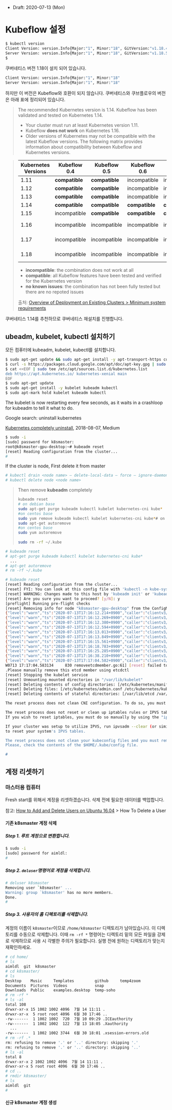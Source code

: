* Draft: 2020-07-13 (Mon)

# Kubeflow 설정 



```bash
$ kubectl version
Client Version: version.Info{Major:"1", Minor:"18", GitVersion:"v1.18.4", GitCommit:"c96aede7b5205121079932896c4ad89bb93260af", GitTreeState:"clean", BuildDate:"2020-06-17T11:41:22Z", GoVersion:"go1.13.9", Compiler:"gc", Platform:"linux/amd64"}
Server Version: version.Info{Major:"1", Minor:"18", GitVersion:"v1.18.5", GitCommit:"e6503f8d8f769ace2f338794c914a96fc335df0f", GitTreeState:"clean", BuildDate:"2020-06-26T03:39:24Z", GoVersion:"go1.13.9", Compiler:"gc", Platform:"linux/amd64"}
$
```

쿠버네티스 버전 1.18이 설치 되어 있습니다.

```bash
Client Version: version.Info{Major:"1", Minor:"18"
Server Version: version.Info{Major:"1", Minor:"18"
```

하지만 이 버전은 Kubeflow와 호환이 되지 않습니다. 쿠버네티스와 쿠브플로우의 버전은 아래 표에 정리되어 있습니다. 

> The recommended Kubernetes version is 1.14. Kubeflow has been validated and tested on Kubernetes 1.14.
>
> - Your cluster must run at least Kubernetes version 1.11.
> - Kubeflow **does not work** on Kubernetes 1.16.
> - Older versions of Kubernetes may not be compatible with the latest Kubeflow versions. The following matrix provides information about compatibility between Kubeflow and Kubernetes versions.

> | Kubernetes Versions | Kubeflow 0.4   | Kubeflow 0.5   | Kubeflow 0.6   | Kubeflow 0.7   | Kubeflow 1.0        |
> | ------------------- | -------------- | -------------- | -------------- | -------------- | ------------------- |
> | 1.11                | **compatible** | **compatible** | incompatible   | incompatible   | incompatible        |
> | 1.12                | **compatible** | **compatible** | incompatible   | incompatible   | incompatible        |
> | 1.13                | **compatible** | **compatible** | incompatible   | incompatible   | incompatible        |
> | 1.14                | **compatible** | **compatible** | **compatible** | **compatible** | **compatible**      |
> | 1.15                | incompatible   | **compatible** | **compatible** | **compatible** | **compatible**      |
> | 1.16                | incompatible   | incompatible   | incompatible   | incompatible   | **no known issues** |
> | 1.17                | incompatible   | incompatible   | incompatible   | incompatible   | **no known issues** |
> | 1.18                | incompatible   | incompatible   | incompatible   | incompatible   | **no known issues** |
>
> - **incompatible**: the combination does not work at all
> - **compatible**: all Kubeflow features have been tested and verified for the Kubernetes version
> - **no known issues**: the combination has not been fully tested but there are no repoted issues
>
> 출처: [ Overview of Deployment on Existing Clusters > Minimum system requirements](https://www.kubeflow.org/docs/started/k8s/overview/#minimum-system-requirements)

쿠버네티스 1.14를 추천하므로 쿠버네티스 재설치를 진행합니다.



## ubeadm, kubelet, kubectl 설치하기

모든 컴퓨터에 kubeadm, kubelet, kubectl를 설치합니다. 

```bash
$ sudo apt-get update && sudo apt-get install -y apt-transport-https curl
$ curl -s https://packages.cloud.google.com/apt/doc/apt-key.gpg | sudo apt-key add -
$ cat <<EOF | sudo tee /etc/apt/sources.list.d/kubernetes.list
deb https://apt.kubernetes.io/ kubernetes-xenial main
EOF
$ sudo apt-get update
$ sudo apt-get install -y kubelet kubeadm kubectl
$ sudo apt-mark hold kubelet kubeadm kubectl
```

The kubelet is now restarting every few seconds, as it waits in a crashloop for kubeadm to tell it what to do.



Google search: uninstall kubernetes

[Kubernetes completely uninstall](https://medium.com/@meysam1369/kubernetes-completely-uninstall-3f2a83dd985d), 2018-08-07, Medium

```bash
$ sudo -i
[sudo] password for k8smaster: 
root@k8smaster-gpu-desktop:~# kubeadm reset
[reset] Reading configuration from the cluster...
#
```

If the cluster is node, First delete it from master

```bash
# kubectl drain <node name> — delete-local-data — force — ignore-daemonsets
# kubectl delete node <node name>
```

> Then remove **kubeadm** completely
>
> ```bash
> kubeadm reset 
> # on debian base 
> sudo apt-get purge kubeadm kubectl kubelet kubernetes-cni kube* 
> #on centos base
> sudo yum remove kubeadm kubectl kubelet kubernetes-cni kube*# on debian base
> sudo apt-get autoremove
> #on centos base
> sudo yum autoremove
>  
> sudo rm -rf ~/.kube
> ```

```bash
# kubeadm reset
# apt-get purge kubeadm kubectl kubelet kubernetes-cni kube*
  ...
# apt-get autoremove
# rm -rf ~/.kube
```



```bash
# kubeadm reset
[reset] Reading configuration from the cluster...
[reset] FYI: You can look at this config file with 'kubectl -n kube-system get cm kubeadm-config -oyaml'
[reset] WARNING: Changes made to this host by 'kubeadm init' or 'kubeadm join' will be reverted.
[reset] Are you sure you want to proceed? [y/N]: y
[preflight] Running pre-flight checks
[reset] Removing info for node "k8smaster-gpu-desktop" from the ConfigMap "kubeadm-config" in the "kube-system" Namespace
{"level":"warn","ts":"2020-07-13T17:16:12.214+0900","caller":"clientv3/retry_interceptor.go:61","msg":"retrying of unary invoker failed","target":"endpoint://client-f2d8c4d4-b080-4b76-a4e4-67d56576d2ac/192.168.0.109:2379","attempt":0,"error":"rpc error: code = Unknown desc = etcdserver: re-configuration failed due to not enough started members"}
{"level":"warn","ts":"2020-07-13T17:16:12.269+0900","caller":"clientv3/retry_interceptor.go:61","msg":"retrying of unary invoker failed","target":"endpoint://client-f2d8c4d4-b080-4b76-a4e4-67d56576d2ac/192.168.0.109:2379","attempt":0,"error":"rpc error: code = Unknown desc = etcdserver: re-configuration failed due to not enough started members"}
{"level":"warn","ts":"2020-07-13T17:16:12.380+0900","caller":"clientv3/retry_interceptor.go:61","msg":"retrying of unary invoker failed","target":"endpoint://client-f2d8c4d4-b080-4b76-a4e4-67d56576d2ac/192.168.0.109:2379","attempt":0,"error":"rpc error: code = Unknown desc = etcdserver: re-configuration failed due to not enough started members"}
{"level":"warn","ts":"2020-07-13T17:16:12.594+0900","caller":"clientv3/retry_interceptor.go:61","msg":"retrying of unary invoker failed","target":"endpoint://client-f2d8c4d4-b080-4b76-a4e4-67d56576d2ac/192.168.0.109:2379","attempt":0,"error":"rpc error: code = Unknown desc = etcdserver: re-configuration failed due to not enough started members"}
{"level":"warn","ts":"2020-07-13T17:16:13.013+0900","caller":"clientv3/retry_interceptor.go:61","msg":"retrying of unary invoker failed","target":"endpoint://client-f2d8c4d4-b080-4b76-a4e4-67d56576d2ac/192.168.0.109:2379","attempt":0,"error":"rpc error: code = Unknown desc = etcdserver: re-configuration failed due to not enough started members"}
{"level":"warn","ts":"2020-07-13T17:16:13.849+0900","caller":"clientv3/retry_interceptor.go:61","msg":"retrying of unary invoker failed","target":"endpoint://client-f2d8c4d4-b080-4b76-a4e4-67d56576d2ac/192.168.0.109:2379","attempt":0,"error":"rpc error: code = Unknown desc = etcdserver: re-configuration failed due to not enough started members"}
{"level":"warn","ts":"2020-07-13T17:16:15.561+0900","caller":"clientv3/retry_interceptor.go:61","msg":"retrying of unary invoker failed","target":"endpoint://client-f2d8c4d4-b080-4b76-a4e4-67d56576d2ac/192.168.0.109:2379","attempt":0,"error":"rpc error: code = Unknown desc = etcdserver: re-configuration failed due to not enough started members"}
{"level":"warn","ts":"2020-07-13T17:16:18.783+0900","caller":"clientv3/retry_interceptor.go:61","msg":"retrying of unary invoker failed","target":"endpoint://client-f2d8c4d4-b080-4b76-a4e4-67d56576d2ac/192.168.0.109:2379","attempt":0,"error":"rpc error: code = Unknown desc = etcdserver: re-configuration failed due to not enough started members"}
{"level":"warn","ts":"2020-07-13T17:16:25.285+0900","caller":"clientv3/retry_interceptor.go:61","msg":"retrying of unary invoker failed","target":"endpoint://client-f2d8c4d4-b080-4b76-a4e4-67d56576d2ac/192.168.0.109:2379","attempt":0,"error":"rpc error: code = Unknown desc = etcdserver: re-configuration failed due to not enough started members"}
{"level":"warn","ts":"2020-07-13T17:16:38.210+0900","caller":"clientv3/retry_interceptor.go:61","msg":"retrying of unary invoker failed","target":"endpoint://client-f2d8c4d4-b080-4b76-a4e4-67d56576d2ac/192.168.0.109:2379","attempt":0,"error":"rpc error: code = Unknown desc = etcdserver: re-configuration failed due to not enough started members"}
{"level":"warn","ts":"2020-07-13T17:17:04.582+0900","caller":"clientv3/retry_interceptor.go:61","msg":"retrying of unary invoker failed","target":"endpoint://client-f2d8c4d4-b080-4b76-a4e4-67d56576d2ac/192.168.0.109:2379","attempt":0,"error":"rpc error: code = Unknown desc = etcdserver: re-configuration failed due to not enough started members"}
W0713 17:17:04.583134     830 removeetcdmember.go:61] [reset] failed to remove etcd member: etcdserver: re-configuration failed due to not enough started members
.Please manually remove this etcd member using etcdctl
[reset] Stopping the kubelet service
[reset] Unmounting mounted directories in "/var/lib/kubelet"
[reset] Deleting contents of config directories: [/etc/kubernetes/manifests /etc/kubernetes/pki]
[reset] Deleting files: [/etc/kubernetes/admin.conf /etc/kubernetes/kubelet.conf /etc/kubernetes/bootstrap-kubelet.conf /etc/kubernetes/controller-manager.conf /etc/kubernetes/scheduler.conf]
[reset] Deleting contents of stateful directories: [/var/lib/etcd /var/lib/kubelet /var/lib/dockershim /var/run/kubernetes /var/lib/cni]

The reset process does not clean CNI configuration. To do so, you must remove /etc/cni/net.d

The reset process does not reset or clean up iptables rules or IPVS tables.
If you wish to reset iptables, you must do so manually by using the "iptables" command.

If your cluster was setup to utilize IPVS, run ipvsadm --clear (or similar)
to reset your system's IPVS tables.

The reset process does not clean your kubeconfig files and you must remove them manually.
Please, check the contents of the $HOME/.kube/config file.

#
```

## 계정 리셋하기

### 마스터용 컴퓨터

Fresh start를 위해서 계정을 리셋하겠습니다. 삭제 전에 필요한 데이터를 백업합니다.

참고: [How to Add and Delete Users on Ubuntu 16.04](https://www.digitalocean.com/community/tutorials/how-to-add-and-delete-users-on-ubuntu-16-04) > How To Delete a User

#### 기존 k8smaster 계정 삭제

##### Step 1. 루트 계정으로 변환합니다.

```bash
$ sudo -i
[sudo] password for aimldl: 
#
```

##### Step 2. `deluser`명령어로 계정을 삭제합니다.

```bash
# deluser k8smaster
Removing user `k8smaster' ...
Warning: group `k8smaster' has no more members.
Done.
#
```

##### Step 3. 사용자의 홈 디렉토리를 삭제합니다.

계정의 이름이 `k8smaster`이므로 `/home/k8smaster` 디렉토리가 남아있습니다. 이 디렉토리를 수동으로 삭제합니다. 이때 `rm -rf *` 명령어는 디렉토리 밑의 모든 파일을 강제로 삭제하므로 사용 시 각별한 주의가 필요합니다. 실행 전에 원하는 디렉토리가 맞는지 재확인하세요.

```bash
# cd home/
# ls
aimldl  git  k8smaster
# cd k8smaster/
# ls
Desktop    Music     Templates         github     temp4zoom
Documents  Pictures  Videos            snap
Downloads  Public    examples.desktop  temp-soho
# rm -rf *
# ls -al
total 108
drwxr-xr-x 15 1002 1002 4096  7월 14 11:11 .
drwxr-xr-x  5 root root 4096  6월 30 17:46 ..
-rw-------  1 1002 1002  720  7월 10 09:29 .ICEauthority
-rw-------  1 1002 1002  122  7월 13 18:05 .Xauthority
  ...
-rw-------  1 1002 1002 3744  6월 30 18:01 .xsession-errors.old
# rm -rf .*
rm: refusing to remove '.' or '..' directory: skipping '.'
rm: refusing to remove '.' or '..' directory: skipping '..'
# ls -al
total 8
drwxr-xr-x 2 1002 1002 4096  7월 14 11:11 .
drwxr-xr-x 5 root root 4096  6월 30 17:46 ..
# cd ..
# rmdir k8smaster/
# ls
aimldl  git
#
```

#### 신규 k8smaster 계정 생성